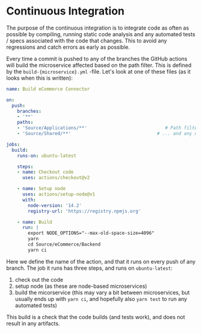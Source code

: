 # Continuous Integration

The purpose of the continuous integration is to integrate code as often as possible by compiling, running static code analysis and
any automated tests / specs associated with the code that changes. This to avoid any regressions and catch errors as early as possible.

Every time a commit is pushed to any of the branches the GitHub actions will build the microservice affected based on the path filter.
This is defined by the `build-{microservice}.yml` -file. Let's look at one of these files (as it looks when this is written):

```yml
name: Build eCommerce Connector

on:
  push:
    branches:
    - '**'
    paths:
    - 'Source/Applications/**'                             # Path filter for the build. We only want to react on changes in our microservice
    - 'Source/Shared/**'                                # ... and any of the shared components

jobs:
  build:
    runs-on: ubuntu-latest

    steps:
    - name: Checkout code
      uses: actions/checkout@v2

    - name: Setup node
      uses: actions/setup-node@v1
      with:
        node-version: '14.2'
        registry-url: 'https://registry.npmjs.org'

    - name: Build
      run: |
        export NODE_OPTIONS="--max-old-space-size=4096"
        yarn
        cd Source/eCommerce/Backend
        yarn ci

```

Here we define the name of the action, and that it runs on every push of any branch. The job it runs has three steps, and runs on `ubuntu-latest`:
1. check out the code
2. setup node (as these are node-based microservices)
3. build the micorservice (this may vary a bit between microservices, but usually ends up with `yarn ci`, and hopefully also `yarn test` to run any automated tests)

This build is a check that the code builds (and tests work), and does not result in any artifacts.
